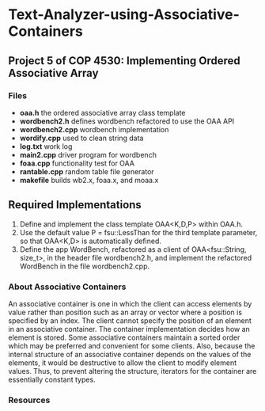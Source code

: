# Text-Analyzer-using-Associative-Containers
## Project 5 of COP 4530: Implementing Ordered Associative Array

### Files
- **oaa.h**           the ordered associative array class template
- **wordbench2.h**    defines wordbench refactored to use the OAA API
- **wordbench2.cpp**  wordbench implementation
- **wordify.cpp**     used to clean string data
- **log.txt**         work log
- **main2.cpp**       driver program for wordbench
- **foaa.cpp**	  functionality test for OAA
- **rantable.cpp** 	  random table file generator
- **makefile**	  builds wb2.x, foaa.x, and moaa.x

## Required Implementations
1. Define and implement the class template OAA<K,D,P> within OAA.h.
2. Use the default value P = fsu::LessThan<K> for the third template parameter, so that OAA<K,D> is automatically defined.
3. Define the app WordBench, refactored as a client of OAA<fsu::String, size_t>, in the header file wordbench2.h, and implement the refactored WordBench in the file wordbench2.cpp.

### About Associative Containers
An associative container is one in which the client can access elements by value rather than position such as an array or vector where a position is specified by an index. The client cannot specify the position of an element in an associative container. The container implementation decides how an element is stored. Some associative containers maintain a sorted order which may be preferred and convenient for some clients. Also, because the internal structure of an associative container depends on the values of the elements, it would be destructive to allow the client to modify element values. Thus, to prevent altering the structure, iterators for the container are essentially constant types.


### Resources
